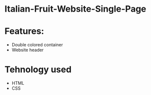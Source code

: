 # Italian-Fruit-Website-Single-Page
# Features:
<ul>
  <li>Double colored container</i>
  <li>Website header</i>
  </ul>

# Tehnology used
<ul>
  <li>HTML</i>
  <li>CSS</i>
</ul>  
